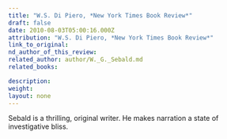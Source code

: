```yaml
---
title: "W.S. Di Piero, *New York Times Book Review*"
draft: false
date: 2010-08-03T05:00:16.000Z
attribution: "W.S. Di Piero, *New York Times Book Review*"
link_to_original:
nd_author_of_this_review:
related_author: author/W._G._Sebald.md
related_books:

description:
weight:
layout: none
---
```

Sebald is a thrilling, original writer. He makes narration a state of investigative bliss.

